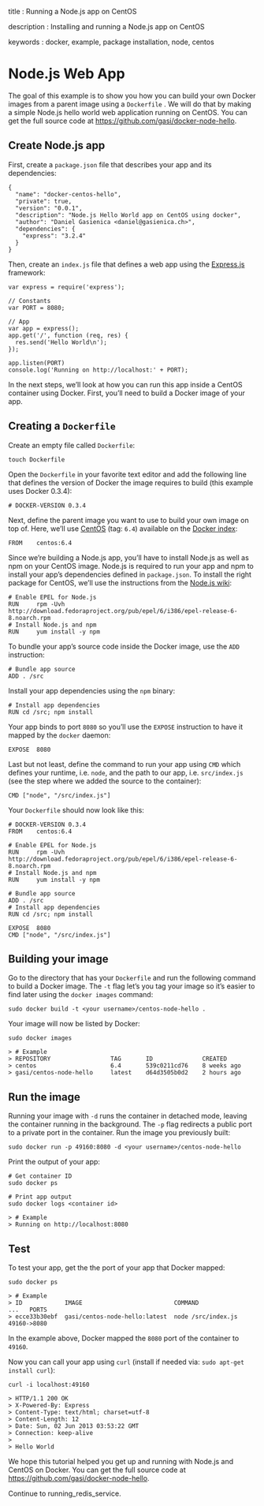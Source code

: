 title
:   Running a Node.js app on CentOS

description
:   Installing and running a Node.js app on CentOS

keywords
:   docker, example, package installation, node, centos

# Node.js Web App

The goal of this example is to show you how you can build your own
Docker images from a parent image using a `Dockerfile` . We will do that
by making a simple Node.js hello world web application running on
CentOS. You can get the full source code at
<https://github.com/gasi/docker-node-hello>.

## Create Node.js app

First, create a `package.json` file that describes your app and its
dependencies:

~~~~ {.sourceCode .json}
{
  "name": "docker-centos-hello",
  "private": true,
  "version": "0.0.1",
  "description": "Node.js Hello World app on CentOS using docker",
  "author": "Daniel Gasienica <daniel@gasienica.ch>",
  "dependencies": {
    "express": "3.2.4"
  }
}
~~~~

Then, create an `index.js` file that defines a web app using the
[Express.js][] framework:

~~~~ {.sourceCode .javascript}
var express = require('express');

// Constants
var PORT = 8080;

// App
var app = express();
app.get('/', function (req, res) {
  res.send('Hello World\n');
});

app.listen(PORT)
console.log('Running on http://localhost:' + PORT);
~~~~

In the next steps, we’ll look at how you can run this app inside a
CentOS container using Docker. First, you’ll need to build a Docker
image of your app.

## Creating a `Dockerfile`

Create an empty file called `Dockerfile`:

~~~~ {.sourceCode .bash}
touch Dockerfile
~~~~

Open the `Dockerfile` in your favorite text editor and add the following
line that defines the version of Docker the image requires to build
(this example uses Docker 0.3.4):

~~~~ {.sourceCode .bash}
# DOCKER-VERSION 0.3.4
~~~~

Next, define the parent image you want to use to build your own image on
top of. Here, we’ll use [CentOS][] (tag: `6.4`) available on the [Docker
index][]:

~~~~ {.sourceCode .bash}
FROM    centos:6.4
~~~~

Since we’re building a Node.js app, you’ll have to install Node.js as
well as npm on your CentOS image. Node.js is required to run your app
and npm to install your app’s dependencies defined in `package.json`. To
install the right package for CentOS, we’ll use the instructions from
the [Node.js wiki][]:

~~~~ {.sourceCode .bash}
# Enable EPEL for Node.js
RUN     rpm -Uvh http://download.fedoraproject.org/pub/epel/6/i386/epel-release-6-8.noarch.rpm
# Install Node.js and npm
RUN     yum install -y npm
~~~~

To bundle your app’s source code inside the Docker image, use the `ADD`
instruction:

~~~~ {.sourceCode .bash}
# Bundle app source
ADD . /src
~~~~

Install your app dependencies using the `npm` binary:

~~~~ {.sourceCode .bash}
# Install app dependencies
RUN cd /src; npm install
~~~~

Your app binds to port `8080` so you’ll use the `EXPOSE` instruction to
have it mapped by the `docker` daemon:

~~~~ {.sourceCode .bash}
EXPOSE  8080
~~~~

Last but not least, define the command to run your app using `CMD` which
defines your runtime, i.e. `node`, and the path to our app, i.e.
`src/index.js` (see the step where we added the source to the
container):

~~~~ {.sourceCode .bash}
CMD ["node", "/src/index.js"]
~~~~

Your `Dockerfile` should now look like this:

~~~~ {.sourceCode .bash}
# DOCKER-VERSION 0.3.4
FROM    centos:6.4

# Enable EPEL for Node.js
RUN     rpm -Uvh http://download.fedoraproject.org/pub/epel/6/i386/epel-release-6-8.noarch.rpm
# Install Node.js and npm
RUN     yum install -y npm

# Bundle app source
ADD . /src
# Install app dependencies
RUN cd /src; npm install

EXPOSE  8080
CMD ["node", "/src/index.js"]
~~~~

## Building your image

Go to the directory that has your `Dockerfile` and run the following
command to build a Docker image. The `-t` flag let’s you tag your image
so it’s easier to find later using the `docker images` command:

~~~~ {.sourceCode .bash}
sudo docker build -t <your username>/centos-node-hello .
~~~~

Your image will now be listed by Docker:

~~~~ {.sourceCode .bash}
sudo docker images

> # Example
> REPOSITORY                 TAG       ID              CREATED
> centos                     6.4       539c0211cd76    8 weeks ago
> gasi/centos-node-hello     latest    d64d3505b0d2    2 hours ago
~~~~

## Run the image

Running your image with `-d` runs the container in detached mode,
leaving the container running in the background. The `-p` flag redirects
a public port to a private port in the container. Run the image you
previously built:

~~~~ {.sourceCode .bash}
sudo docker run -p 49160:8080 -d <your username>/centos-node-hello
~~~~

Print the output of your app:

~~~~ {.sourceCode .bash}
# Get container ID
sudo docker ps

# Print app output
sudo docker logs <container id>

> # Example
> Running on http://localhost:8080
~~~~

## Test

To test your app, get the the port of your app that Docker mapped:

~~~~ {.sourceCode .bash}
sudo docker ps

> # Example
> ID            IMAGE                          COMMAND              ...   PORTS
> ecce33b30ebf  gasi/centos-node-hello:latest  node /src/index.js         49160->8080
~~~~

In the example above, Docker mapped the `8080` port of the container to
`49160`.

Now you can call your app using `curl` (install if needed via:
`sudo apt-get install curl`):

~~~~ {.sourceCode .bash}
curl -i localhost:49160

> HTTP/1.1 200 OK
> X-Powered-By: Express
> Content-Type: text/html; charset=utf-8
> Content-Length: 12
> Date: Sun, 02 Jun 2013 03:53:22 GMT
> Connection: keep-alive
>
> Hello World
~~~~

We hope this tutorial helped you get up and running with Node.js and
CentOS on Docker. You can get the full source code at
<https://github.com/gasi/docker-node-hello>.

Continue to running\_redis\_service.

  [Express.js]: http://expressjs.com/
  [CentOS]: https://index.docker.io/_/centos/
  [Docker index]: https://index.docker.io/
  [Node.js wiki]: https://github.com/joyent/node/wiki/Installing-Node.js-via-package-manager#rhelcentosscientific-linux-6
